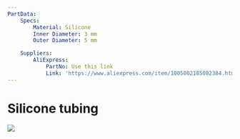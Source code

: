 ```yaml
---
PartData:
    Specs:
        Material: Silicone
        Inner Diameter: 3 mm
        Outer Diameter: 5 mm

    Suppliers:
        AliExpress:
            PartNo: Use this link
            Link: 'https://www.aliexpress.com/item/1005002185082384.html'
---
```


# Silicone tubing 

![](images/Screenshot_20240126_004829.png)

